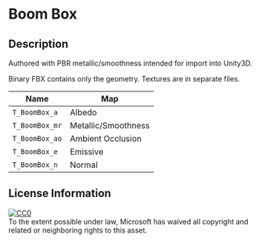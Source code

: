 # Boom Box

## Description

Authored with PBR metallic/smoothness intended for import into Unity3D.

Binary FBX contains only the geometry. Textures are in separate files.

|Name|Map|
|----|---|
|`T_BoomBox_a`|Albedo|
|`T_BoomBox_mr`|Metallic/Smoothness|
|`T_BoomBox_ao`|Ambient Occlusion|
|`T_BoomBox_e`|Emissive|
|`T_BoomBox_n`|Normal|

## License Information

[![CC0](http://i.creativecommons.org/p/zero/1.0/88x31.png)](http://creativecommons.org/publicdomain/zero/1.0/)  
To the extent possible under law, Microsoft has waived all copyright and related or neighboring rights to this asset.
